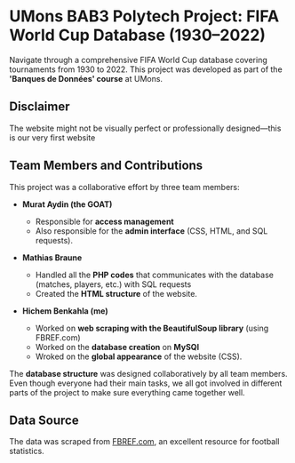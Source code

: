 # UMons BAB3 Polytech Project: FIFA World Cup Database (1930–2022)

Navigate through a comprehensive FIFA World Cup database covering tournaments from 1930 to 2022. This project was developed as part of the **'Banques de Données' course** at UMons.

## Disclaimer
The website might not be visually perfect or professionally designed—this is our very first website

## Team Members and Contributions
This project was a collaborative effort by three team members:

- **Murat Aydin (the GOAT)**  
  - Responsible for **access management**
  - Also responsible for the **admin interface** (CSS, HTML, and SQL requests).
  
- **Mathias Braune**  
  - Handled all the **PHP codes** that communicates with the database (matches, players, etc.) with SQL requests
  - Created the **HTML structure** of the website.

- **Hichem Benkahla (me)**  
  - Worked on **web scraping with the BeautifulSoup library** (using FBREF.com)
  - Worked on the **database creation** on **MySQl**
  - Wroked on the **global appearance** of the website (CSS).

The **database structure** was designed collaboratively by all team members.
Even though everyone had their main tasks, we all got involved in different parts of the project to make sure everything came together well.

## Data Source
The data was scraped from [FBREF.com](https://fbref.com/en/), an excellent resource for football statistics.
